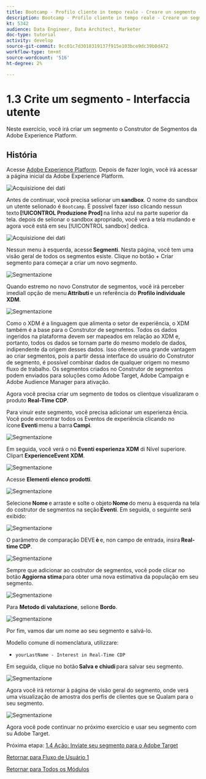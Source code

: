 ```yaml
---
title: Bootcamp - Profilo cliente in tempo reale - Creare un segmento - Interfaccia utente - Brasile
description: Bootcamp - Profilo cliente in tempo reale - Creare un segmento - Interfaccia utente - Brasile
kt: 5342
audience: Data Engineer, Data Architect, Marketer
doc-type: tutorial
activity: develop
source-git-commit: 9cc01c7d3018319137f915e103bce9dc39b0d472
workflow-type: tm+mt
source-wordcount: '516'
ht-degree: 2%

---
```


# 1.3 Crite um segmento - Interfaccia utente

Neste exercício, você irá criar um segmento o Construtor de Segmentos da Adobe Experience Platform.

## História

Acesse [Adobe Experience Platform](https://experience.adobe.com/platform). Depois de fazer login, você irá acessar a página inicial da Adobe Experience Platform.

![Acquisizione dei dati](./images/home.png)

Antes de continuar, você precisa selionar um **sandbox**. O nome do sandbox un utente selionado é ``Bootcamp``. É possível fazer isso clicando nessun texto **[!UICONTROL Produzione Prod]** na linha azul na parte superior da tela. depois de selionar o sandbox apropriado, você verá a tela mudando e agora você está em seu [!UICONTROL sandbox] dedica.

![Acquisizione dei dati](./images/sb1.png)

Nessun menu à esquerda, acesse **Segmenti**. Nesta página, você tem uma visão geral de todos os segmentos esiste. Clique no botão + Criar segmento para começar a criar um novo segmento.

![Segmentazione](./images/menuseg.png)

Quando estremo no novo Construtor de segmentos, você irá perceber imediall opção de menu **Attributi** e un referência do **Profilo individuale XDM**.

![Segmentazione](./images/segmentationui.png)

Como o XDM é a linguagem que alimenta o setor de experiência, o XDM também é a base para o Construtor de segmentos. Todos os dados ingeridos na plataforma devem ser mapeados em relação ao XDM e, portanto, todos os dados se tornam parte do mesmo modelo de dados, indipendente da origem desses dados. Isso oferece uma grande vantagem ao criar segmentos, pois a partir dessa interface do usuário do Construtor de segmento, é possível combinar dados de qualquer origem no mesmo fluxo de trabalho. Os segmentos criados no Construtor de segmentos podem enviados para soluções como Adobe Target, Adobe Campaign e Adobe Audience Manager para ativação.

Agora você precisa criar um segmento de todos os clientque visualizaram o produto **Real-Time CDP**.

Para vinuir este segmento, você precisa adicionar um esperienza ência. Você pode encontrar todos os Eventos de experiência clicando no ícone **Eventi** menu a barra **Campi**.

![Segmentazione](./images/findee.png)

Em seguida, você verá o nó **Eventi esperienza XDM** di Nível superiore. Clipart **ExperienceEvent XDM**.

![Segmentazione](./images/see.png)

Acesse **Elementi elenco prodotti**.

![Segmentazione](./images/plitems.png)

Selecione **Nome** e arraste e solte o objeto **Nome** do menu à esquerda na tela do costrutor de segmentos na seção **Eventi**. Em seguida, o seguinte será exibido:

![Segmentazione](./images/eewebpdtlname.png)

O parâmetro de comparação DEVE **è** e, non campo de entrada, insira **Real-time CDP**.

![Segmentazione](./images/pv.png)

Sempre que adicionar ao costrutor de segmentos, você pode clicar no botão **Aggiorna stima** para obter uma nova estimativa da população em seu segmento.

![Segmentazione](./images/refreshest.png)

Para **Metodo di valutazione**, selione **Bordo**.

![Segmentazione](./images/evedge.png)

Por fim, vamos dar um nome ao seu segmento e salvá-lo.

Modello comune di nomenclatura, utilizzare:

- `yourLastName - Interest in Real-Time CDP`

Em seguida, clique no botão **Salva e chiudi** para salvar seu segmento.

![Segmentazione](./images/segmentname.png)

Agora você irá retornar à página de visão geral do segmento, onde verá uma visualização de amostra dos perfis de clientes que se Qualam para o seu segmento.

![Segmentazione](./images/savedsegment.png)

Agora você pode continuar no próximo exercício e usar seu segmento com su Adobe Target.

Próxima etapa: [1.4 Ação: Inviate seu segmento para o Adobe Target](./ex4.md)

[Retornar para Fluxo de Usuário 1](./uc1.md)

[Retornar para Todos os Módulos](../../overview.md)
